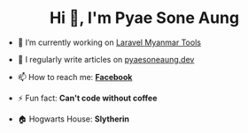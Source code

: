 <h1 align="center">Hi 👋, I'm Pyae Sone Aung</h1>

- 🔭 I’m currently working on [Laravel Myanmar Tools](https://laravel-myanmar-tools.com/)

- 📝 I regularly write articles on [pyaesoneaung.dev](https://pyaesoneaung.dev/)

- 📫 How to reach me: **[Facebook](https://www.facebook.com/pyaesoneaung28199/)**

- ⚡ Fun fact: **Can't code without coffee**

- 🏠 Hogwarts House: **Slytherin**
